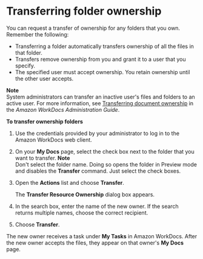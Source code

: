 # Transferring folder ownership<a name="transfer-owner"></a>

You can request a transfer of ownership for any folders that you own\. Remember the following:
+ Transferring a folder automatically transfers ownership of all the files in that folder\.
+ Transfers remove ownership from you and grant it to a user that you specify\.
+ The specified user must accept ownership\. You retain ownership until the other user accepts\.

**Note**  
System administrators can transfer an inactive user's files and folders to an active user\. For more information, see [Transferring document ownership](https://docs.aws.amazon.com/workdocs/latest/adminguide/transfer-docs.html) in the *Amazon WorkDocs Administration Guide*\.

**To transfer ownership folders**

1. Use the credentials provided by your administrator to log in to the Amazon WorkDocs web client\.

1. On your **My Docs** page, select the check box next to the folder that you want to transfer\.
**Note**  
Don't select the folder name\. Doing so opens the folder in Preview mode and disables the **Transfer** command\. Just select the check boxes\.

1. Open the **Actions** list and choose **Transfer**\.

   The **Transfer Resource Ownership** dialog box appears\.

1. In the search box, enter the name of the new owner\. If the search returns multiple names, choose the correct recipient\.

1. Choose **Transfer**\.

The new owner receives a task under **My Tasks** in Amazon WorkDocs\. After the new owner accepts the files, they appear on that owner's **My Docs** page\.